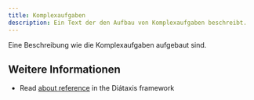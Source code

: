 ```yaml
---
title: Komplexaufgaben
description: Ein Text der den Aufbau von Komplexaufgaben beschreibt.
---
```


Eine Beschreibung wie die Komplexaufgaben aufgebaut sind.

## Weitere Informationen

- Read [about reference](https://diataxis.fr/reference/) in the Diátaxis framework
